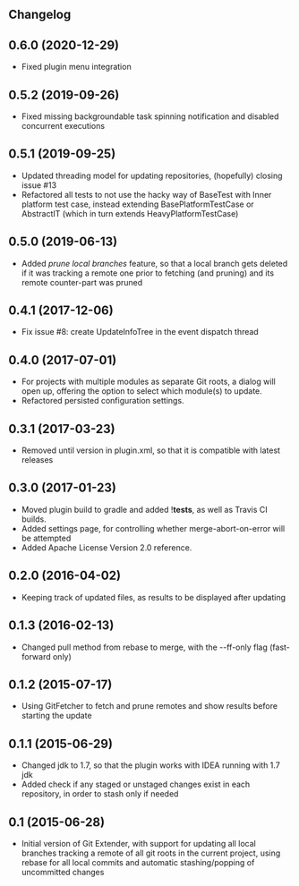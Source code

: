 Changelog
---------

## 0.6.0 (2020-12-29)
* Fixed plugin menu integration

## 0.5.2 (2019-09-26)
* Fixed missing backgroundable task spinning notification and disabled concurrent executions

## 0.5.1 (2019-09-25)
* Updated threading model for updating repositories, (hopefully) closing issue #13
* Refactored all tests to not use the hacky way of BaseTest with Inner platform test case, instead extending BasePlatformTestCase or AbstractIT (which in turn extends HeavyPlatformTestCase)

## 0.5.0 (2019-06-13)
* Added _prune local branches_ feature, so that a local branch gets deleted if it was tracking a remote one prior to fetching (and pruning) and its remote counter-part was pruned

## 0.4.1 (2017-12-06)
- Fix issue #8: create UpdateInfoTree in the event dispatch thread 

## 0.4.0 (2017-07-01)
- For projects with multiple modules as separate Git roots, a dialog will open up, offering the option to select which module(s) to update. 
- Refactored persisted configuration settings.

## 0.3.1 (2017-03-23)
- Removed until version in plugin.xml, so that it is compatible with latest releases

## 0.3.0 (2017-01-23)
- Moved plugin build to gradle and added !**tests**, as well as Travis CI builds.
- Added settings page, for controlling whether merge-abort-on-error will be attempted
- Added Apache License Version 2.0 reference.

## 0.2.0 (2016-04-02)
- Keeping track of updated files, as results to be displayed after updating

## 0.1.3 (2016-02-13)
- Changed pull method from rebase to merge, with the --ff-only flag (fast-forward only)

## 0.1.2 (2015-07-17)
- Using GitFetcher to fetch and prune remotes and show results before starting the update 

## 0.1.1 (2015-06-29)
- Changed jdk to 1.7, so that the plugin works with IDEA running with 1.7 jdk
- Added check if any staged or unstaged changes exist in each repository, in order to stash only if needed

## 0.1 (2015-06-28)
- Initial version of Git Extender, with support for updating all local branches tracking a remote of all git roots
in the current project, using rebase for all local commits and automatic stashing/popping of uncommitted changes
